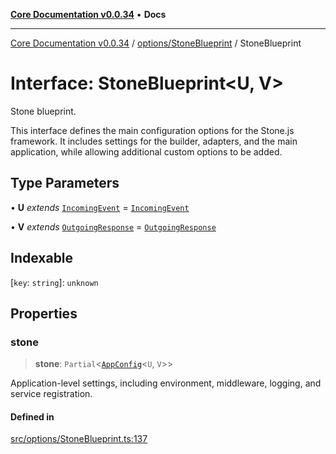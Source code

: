 [**Core Documentation v0.0.34**](../../../README.md) • **Docs**

***

[Core Documentation v0.0.34](../../../modules.md) / [options/StoneBlueprint](../README.md) / StoneBlueprint

# Interface: StoneBlueprint\<U, V\>

Stone blueprint.

This interface defines the main configuration options for the Stone.js framework.
It includes settings for the builder, adapters, and the main application,
while allowing additional custom options to be added.

## Type Parameters

• **U** *extends* [`IncomingEvent`](../../../events/IncomingEvent/classes/IncomingEvent.md) = [`IncomingEvent`](../../../events/IncomingEvent/classes/IncomingEvent.md)

• **V** *extends* [`OutgoingResponse`](../../../events/OutgoingResponse/classes/OutgoingResponse.md) = [`OutgoingResponse`](../../../events/OutgoingResponse/classes/OutgoingResponse.md)

## Indexable

 \[`key`: `string`\]: `unknown`

## Properties

### stone

> **stone**: `Partial`\<[`AppConfig`](AppConfig.md)\<`U`, `V`\>\>

Application-level settings, including environment, middleware, logging, and service registration.

#### Defined in

[src/options/StoneBlueprint.ts:137](https://github.com/stonemjs/core/blob/805ab978d87a028eb5ea9c9da928beb091ec1971/src/options/StoneBlueprint.ts#L137)
